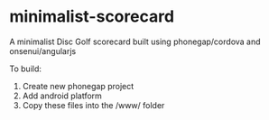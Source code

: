 minimalist-scorecard
====================

A minimalist Disc Golf scorecard built using phonegap/cordova and onsenui/angularjs

To build:
  1. Create new phonegap project
  2. Add android platform
  3. Copy these files into the /www/ folder
